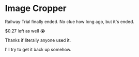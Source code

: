 # Image Cropper

Railway Trial finally ended. No clue how long ago, but it's ended.

$0.27 left as well 😭

Thanks if literally anyone used it.

I'll try to get it back up somehow.
